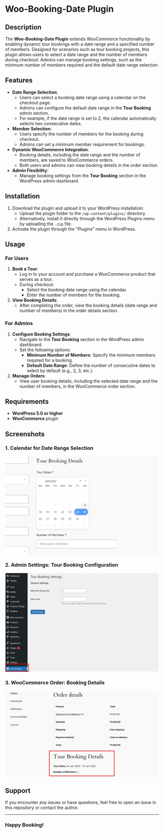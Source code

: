 # Woo-Booking-Date Plugin

## Description

The **Woo-Booking-Date Plugin** extends WooCommerce functionality by enabling dynamic tour bookings with a date range and a specified number of members. Designed for scenarios such as tour booking projects, this plugin allows users to select a date range and the number of members during checkout. Admins can manage booking settings, such as the minimum number of members required and the default date range selection.

## Features

- **Date Range Selection**:
  - Users can select a booking date range using a calendar on the checkout page.
  - Admins can configure the default date range in the **Tour Booking** admin section.
  - For example, if the date range is set to 2, the calendar automatically selects two consecutive dates.
- **Member Selection**:
  - Users specify the number of members for the booking during checkout.
  - Admins can set a minimum member requirement for bookings.
- **Dynamic WooCommerce Integration**:
  - Booking details, including the date range and the number of members, are saved to WooCommerce orders.
  - Both users and admins can view booking details in the order section.
- **Admin Flexibility**:
  - Manage booking settings from the **Tour Booking** section in the WordPress admin dashboard.

## Installation

1. Download the plugin and upload it to your WordPress installation:
   - Upload the plugin folder to the `/wp-content/plugins/` directory.
   - Alternatively, install it directly through the WordPress Plugins menu by uploading the `.zip` file.
2. Activate the plugin through the "Plugins" menu in WordPress.

## Usage

### For Users

1. **Book a Tour**:
   - Log in to your account and purchase a WooCommerce product that serves as a tour.
   - During checkout:
     - Select the booking date range using the calendar.
     - Enter the number of members for the booking.
2. **View Booking Details**:
   - After completing the order, view the booking details (date range and number of members) in the order details section.

### For Admins

1. **Configure Booking Settings**:
   - Navigate to the **Tour Booking** section in the WordPress admin dashboard.
   - Set the following options:
     - **Minimum Number of Members**: Specify the minimum members required for a booking.
     - **Default Date Range**: Define the number of consecutive dates to select by default (e.g., 2, 3, etc.).
2. **Manage Orders**:
   - View user booking details, including the selected date range and the number of members, in the WooCommerce order section.

## Requirements

- **WordPress 5.0 or higher**
- **WooCommerce** plugin

## Screenshots

### 1. Calendar for Date Range Selection

![Calendar for Date Range Selection](https://raw.githubusercontent.com/sanjoydas123/wordpress-woo-booking-date/main/Screenshot_checkout_page.png)

### 2. Admin Settings: Tour Booking Configuration

![Admin Settings: Tour Booking Configuration](https://raw.githubusercontent.com/sanjoydas123/wordpress-woo-booking-date/main/admin-settings-screenshot.png)

### 3. WooCommerce Order: Booking Details

![WooCommerce Order: Booking Details](https://raw.githubusercontent.com/sanjoydas123/wordpress-woo-booking-date/main/order-details-screenshot.png)

## Support

If you encounter any issues or have questions, feel free to open an issue in this repository or contact the author.

---

### Happy Booking!
